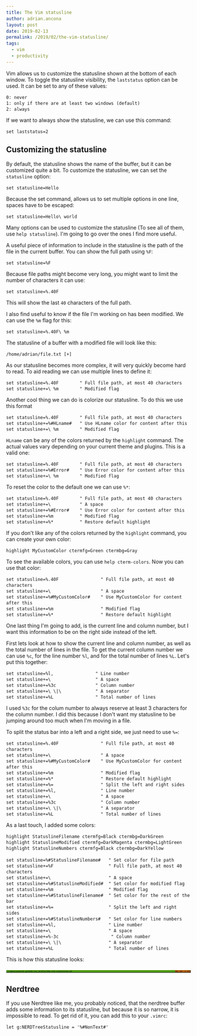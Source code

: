 ```yaml
---
title: The Vim statusline
author: adrian.ancona
layout: post
date: 2019-02-13
permalink: /2019/02/the-vim-statusline/
tags:
  - vim
  - productivity
---
```


Vim allows us to customize the statusline shown at the bottom of each window. To toggle the statusline visibility, the `laststatus` option can be used. It can be set to any of these values:

```
0: never
1: only if there are at least two windows (default)
2: always
```

If we want to always show the statusline, we can use this command:

```viml
set laststatus=2
```

<!--more-->

## Customizing the statusline

By default, the statusline shows the name of the buffer, but it can be customized quite a bit. To customize the statusline, we can set the `statusline` option:

```viml
set statusline=Hello
```

Because the set command, allows us to set multiple options in one line, spaces have to be escaped:

```viml
set statusline=Hello\ world
```

Many options can be used to customize the statusline (To see all of them, use `help statusline`). I'm going to go over the ones I find more useful.

A useful piece of information to include in the statusline is the path of the file in the current buffer. You can show the full path using `%F`:

```viml
set statusline=%F
```

Because file paths might become very long, you might want to limit the number of characters it can use:

```viml
set statusline=%.40F
```

This will show the last `40` characters of the full path.

I also find useful to know if the file I'm working on has been modified. We can use the `%m` flag for this:

```viml
set statusline=%.40F\ %m
```

The statusline of a buffer with a modified file will look like this:

```
/home/adrian/file.txt [+]
```

As our statusline becomes more complex, it will very quickly become hard to read. To aid reading we can use multiple lines to define it:

```viml
set statusline=%.40F        " Full file path, at most 40 characters
set statusline+=\ %m        " Modified flag
```

Another cool thing we can do is colorize our statusline. To do this we use this format

```viml
set statusline=%.40F        " Full file path, at most 40 characters
set statusline+=%#HLname#   " Use HLname color for content after this
set statusline+=\ %m        " Modified flag
```

`HLname` can be any of the colors returned by the `highlight` command. The actual values vary depending on your current theme and plugins. This is a valid one:

```viml
set statusline=%.40F        " Full file path, at most 40 characters
set statusline+=%#Error#    " Use Error color for content after this
set statusline+=\ %m        " Modified flag
```

To reset the color to the default one we can use `%*`:

```viml
set statusline=%.40F        " Full file path, at most 40 characters
set statusline+=\           " A space
set statusline+=%#Error#    " Use Error color for content after this
set statusline+=%m          " Modified flag
set statusline+=%*          " Restore default highlight
```

If you don't like any of the colors returned by the `highlight` command, you can create your own color:

```viml
highlight MyCustomColor ctermfg=Green ctermbg=Gray
```

To see the available colors, you can use `help cterm-colors`. Now you can use that color:

```viml
set statusline=%.40F                " Full file path, at most 40 characters
set statusline+=\                   " A space
set statusline+=%#MyCustomColor#    " Use MyCustomColor for content after this
set statusline+=%m                  " Modified flag
set statusline+=%*                  " Restore default highlight
```

One last thing I'm going to add, is the current line and column number, but I want this information to be on the right side instead of the left.

First lets look at how to show the current line and column number, as well as the total number of lines in the file. To get the current column number we can use `%c`, for the line number `%l`, and for the total number of lines `%L`. Let's put this together:

```viml
set statusline=%l,                " Line number
set statusline+=\                 " A space
set statusline+=%3c               " Column number
set statusline+=\ \|\             " A separator
set statusline+=%L                " Total number of lines
```

I used `%3c` for the colum number to always reserve at least 3 characters for the column number. I did this because I don't want my statusline to be jumping around too much when I'm moving in a file.

To split the status bar into a left and a right side, we just need to use `%=`:

```viml
set statusline=%.40F                " Full file path, at most 40 characters
set statusline+=\                   " A space
set statusline+=%#MyCustomColor#    " Use MyCustomColor for content after this
set statusline+=%m                  " Modified flag
set statusline+=%*                  " Restore default highlight
set statusline+=%=                  " Split the left and right sides
set statusline+=%l,                 " Line number
set statusline+=\                   " A space
set statusline+=%3c                 " Column number
set statusline+=\ \|\               " A separator
set statusline+=%L                  " Total number of lines
```

As a last touch, I added some colors:

```viml
highlight StatuslineFilename ctermfg=Black ctermbg=DarkGreen
highlight StatuslineModified ctermfg=DarkMagenta ctermbg=LightGreen
highlight StatuslineNumbers ctermfg=Black ctermbg=DarkYellow

set statusline=%#StatuslineFilename#   " Set color for file path
set statusline+=%F                     " Full file path, at most 40 characters
set statusline+=\                      " A space
set statusline+=%#StatuslineModified#  " Set color for modified flag
set statusline+=%m                     " Modified flag
set statusline+=%#StatuslineFilename#  " Set color for the rest of the bar
set statusline+=%=                     " Split the left and right sides
set statusline+=%#StatuslineNumbers#   " Set color for line numbers
set statusline+=%l,                    " Line number
set statusline+=\                      " A space
set statusline+=%-3c                    " Column number
set statusline+=\ \|\                  " A separator
set statusline+=%L                     " Total number of lines
```

This is how this statusline looks:

[<img src="/images/posts/vim-statusline.png" alt="Custom Vim statusline" />](/images/posts/vim-statusline.png)

## Nerdtree

If you use Nerdtree like me, you probably noticed, that the nerdtree buffer adds some information to its statusline, but because it is so narrow, it is impossible to read. To get rid of it, you can add this to your `.vimrc`:

```
let g:NERDTreeStatusline = '%#NonText#'
```
